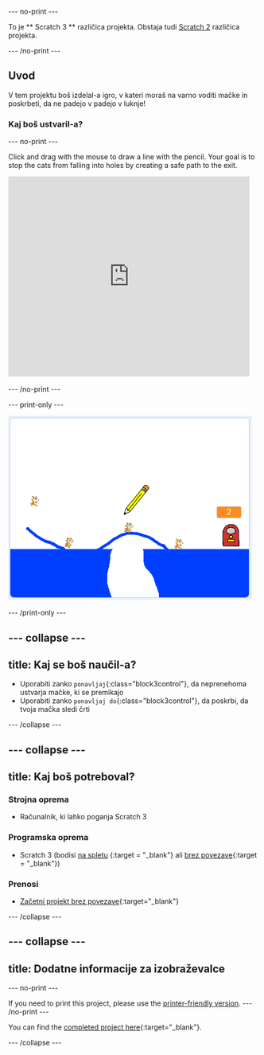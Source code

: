\--- no-print \---

To je ** Scratch 3 ** različica projekta. Obstaja tudi [Scratch 2](https://projects.raspberrypi.org/en/projects/cats-scratch2) različica projekta.

\--- /no-print \---

## Uvod

V tem projektu boš izdelal-a igro, v kateri moraš na varno voditi mačke in poskrbeti, da ne padejo v padejo v luknje!

### Kaj boš ustvaril-a?

\--- no-print \---

Click and drag with the mouse to draw a line with the pencil. Your goal is to stop the cats from falling into holes by creating a safe path to the exit.

<div class="scratch-preview">
  <iframe allowtransparency="true" width="485" height="402" src="https://scratch.mit.edu/projects/embed/253667883/?autostart=false" frameborder="0" scrolling="no"></iframe>
</div>

\--- /no-print \---

\--- print-only \---

![Cats finished](images/cats-finished.png)

\--- /print-only \---

## \--- collapse \---

## title: Kaj se boš naučil-a?

+ Uporabiti zanko `ponavljaj`{:class="block3control"}, da neprenehoma ustvarja mačke, ki se premikajo
+ Uporabiti zanko `ponavljaj do`{:class="block3control"}, da poskrbi, da tvoja mačka sledi črti

\--- /collapse \---

## \--- collapse \---

## title: Kaj boš potreboval?

### Strojna oprema

+ Računalnik, ki lahko poganja Scratch 3

### Programska oprema

+ Scratch 3 (bodisi [na spletu](http://rpf.io/scratchon) {:target = "_blank"} ali [brez povezave](http://rpf.io/scratchoff){:target = "_blank"})

### Prenosi

+ [Začetni projekt brez povezave](http://rpf.io/p/en/cats-go){:target="_blank"}

\--- /collapse \---

## \--- collapse \---

## title: Dodatne informacije za izobraževalce

\--- no-print \---

If you need to print this project, please use the [printer-friendly version](https://projects.raspberrypi.org/en/projects/cats/print). \--- /no-print \---

You can find the [completed project here](http://rpf.io/p/en/cats-get){:target="_blank"}.

\--- /collapse \---